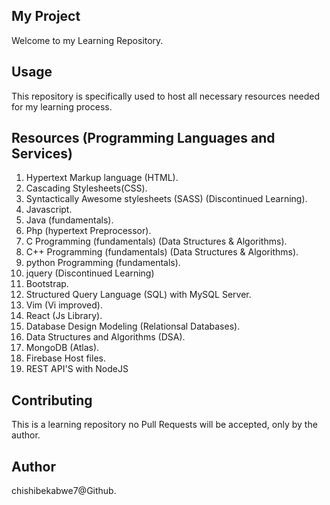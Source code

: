 ## My Project
 Welcome to my Learning Repository.

## Usage
This repository is specifically used to host all necessary resources needed for my learning process.

## Resources (Programming Languages and Services)
1. Hypertext Markup language (HTML).
2. Cascading Stylesheets(CSS).
3. Syntactically Awesome stylesheets (SASS) (Discontinued Learning).
4. Javascript.
5. Java (fundamentals).
6. Php (hypertext Preprocessor).
7. C Programming (fundamentals) (Data Structures & Algorithms).
8. C++ Programming (fundamentals) (Data Structures & Algorithms).
9. python Programming (fundamentals).
10. jquery (Discontinued Learning)
11. Bootstrap.
12. Structured Query Language (SQL) with MySQL Server.
13. Vim (Vi improved).
14. React (Js Library).
15. Database Design Modeling (Relationsal Databases).
16. Data Structures and Algorithms (DSA).
17. MongoDB (Atlas).
18. Firebase Host files.
19. REST API'S with NodeJS

## Contributing
This is a learning repository no Pull Requests will be accepted, only by the author.

## Author
chishibekabwe7@Github.